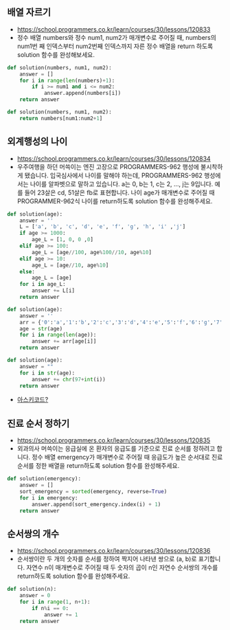 ## 배열 자르기
- https://school.programmers.co.kr/learn/courses/30/lessons/120833
- 정수 배열 numbers와 정수 num1, num2가 매개변수로 주어질 때, numbers의 num1번 째 인덱스부터 num2번째 인덱스까지 자른 정수 배열을 return 하도록 solution 함수를 완성해보세요.
```python
def solution(numbers, num1, num2):
    answer = []
    for i in range(len(numbers)+1):
        if i >= num1 and i <= num2:
            answer.append(numbers[i])
    return answer
```
```python
def solution(numbers, num1, num2):
    return numbers[num1:num2+1]
```

## 외계행성의 나이
- https://school.programmers.co.kr/learn/courses/30/lessons/120834
- 우주여행을 하던 머쓱이는 엔진 고장으로 PROGRAMMERS-962 행성에 불시착하게 됐습니다. 입국심사에서 나이를 말해야 하는데, PROGRAMMERS-962 행성에서는 나이를 알파벳으로 말하고 있습니다. a는 0, b는 1, c는 2, ..., j는 9입니다. 예를 들어 23살은 cd, 51살은 fb로 표현합니다. 나이 age가 매개변수로 주어질 때 PROGRAMMER-962식 나이를 return하도록 solution 함수를 완성해주세요.
```python
def solution(age):
    answer = ''
    L = ['a', 'b', 'c', 'd', 'e', 'f', 'g', 'h', 'i' ,'j']
    if age >= 1000:
        age_L = [1, 0, 0 ,0]
    elif age >= 100:
        age_L = [age//100, age%100//10, age%10]
    elif age >= 10:
        age_L = [age//10, age%10]
    else:
        age_L = [age]
    for i in age_L:
        answer += L[i]
    return answer
```
```python
def solution(age):
    answer = ''
    arr = {'0':'a','1':'b','2':'c','3':'d','4':'e','5':'f','6':'g','7':'h','8':'i','9':'j'}
    age = str(age)
    for i in range(len(age)):
        answer += arr[age[i]]
    return answer
```
```python
def solution(age):
    answer = ""
    for i in str(age):
        answer += chr(97+int(i))
    return answer
```
- [아스키코드?](https://lsjsj92.tistory.com/201)

## 진료 순서 정하기
- https://school.programmers.co.kr/learn/courses/30/lessons/120835
- 외과의사 머쓱이는 응급실에 온 환자의 응급도를 기준으로 진료 순서를 정하려고 합니다. 정수 배열 emergency가 매개변수로 주어질 때 응급도가 높은 순서대로 진료 순서를 정한 배열을 return하도록 solution 함수를 완성해주세요.
```python
def solution(emergency):
    answer = []
    sort_emergency = sorted(emergency, reverse=True)
    for i in emergency:
        answer.append(sort_emergency.index(i) + 1)
    return answer
```

## 순서쌍의 개수
- https://school.programmers.co.kr/learn/courses/30/lessons/120836
- 순서쌍이란 두 개의 숫자를 순서를 정하여 짝지어 나타낸 쌍으로 (a, b)로 표기합니다. 자연수 n이 매개변수로 주어질 때 두 숫자의 곱이 n인 자연수 순서쌍의 개수를 return하도록 solution 함수를 완성해주세요.
```python
def solution(n):
    answer = 0
    for i in range(1, n+1):
        if n%i == 0:
            answer += 1
    return answer
```
